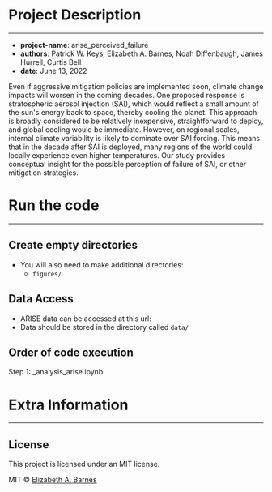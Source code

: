 # Project Description
***
* __project-name__: arise_perceived_failure
* __authors__: Patrick W. Keys, Elizabeth A. Barnes, Noah Diffenbaugh, James Hurrell, Curtis Bell
* __date__: June 13, 2022

Even if aggressive mitigation policies are implemented soon, climate change impacts will worsen in the coming decades. One proposed response is stratospheric aerosol injection (SAI), which would reflect a small amount of the sun's energy back to space, thereby cooling the planet. This approach is broadly considered to be relatively inexpensive, straightforward to deploy, and global cooling would be immediate. However, on regional scales, internal climate variability is likely to dominate over SAI forcing. This means that in the decade after SAI is deployed, many regions of the world could locally experience even higher temperatures. Our study provides conceptual insight for the possible perception of failure of SAI, or other mitigation strategies.

# Run the code
***

## Create empty directories
* You will also need to make additional directories:
    * ```figures/```    

## Data Access
* ARISE data can be accessed at this url: 
* Data should be stored in the directory called ```data/```

## Order of code execution
Step 1: _analysis_arise.ipynb

# Extra Information
***
## License
This project is licensed under an MIT license.

MIT © [Elizabeth A. Barnes](https://github.com/eabarnes1010)